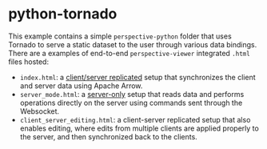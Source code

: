 # python-tornado

This example contains a simple `perspective-python` folder that uses Tornado to
serve a static dataset to the user through various data bindings. There are a
examples of end-to-end `perspective-viewer` integrated `.html` files hosted:

- `index.html`: a
  [client/server replicated](https://perspective-dev.github.io/docs/md/server.html#clientserver-replicated)
  setup that synchronizes the client and server data using Apache Arrow.
- `server_mode.html`: a
  [server-only](https://perspective-dev.github.io/docs/md/server.html#server-only)
  setup that reads data and performs operations directly on the server using
  commands sent through the Websocket.
- `client_server_editing.html`: a client-server replicated setup that also
  enables editing, where edits from multiple clients are applied properly to the
  server, and then synchronized back to the clients.
